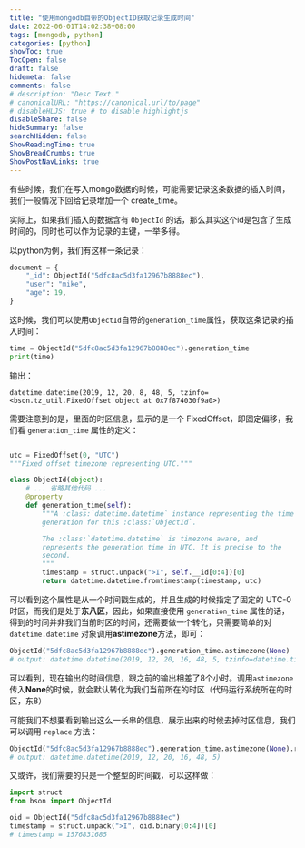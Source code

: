 ```yaml
---
title: "使用mongodb自带的ObjectID获取记录生成时间"
date: 2022-06-01T14:02:38+08:00
tags: [mongodb, python]
categories: [python]
showToc: true
TocOpen: false
draft: false
hidemeta: false
comments: false
# description: "Desc Text."
# canonicalURL: "https://canonical.url/to/page"
# disableHLJS: true # to disable highlightjs
disableShare: false
hideSummary: false
searchHidden: false
ShowReadingTime: true
ShowBreadCrumbs: true
ShowPostNavLinks: true
---
```


有些时候，我们在写入mongo数据的时候，可能需要记录这条数据的插入时间，我们一般情况下回给记录增加一个 create_time。

实际上，如果我们插入的数据含有 `ObjectId` 的话，那么其实这个id是包含了生成时间的，同时也可以作为记录的主键，一举多得。

以python为例，我们有这样一条记录：

```python
document = {
    "_id": ObjectId("5dfc8ac5d3fa12967b8888ec"),
    "user": "mike",
    "age": 19,
}
```

这时候，我们可以使用`ObjectId`自带的`generation_time`属性，获取这条记录的插入时间：

```python
time = ObjectId("5dfc8ac5d3fa12967b8888ec").generation_time
print(time)
```

输出：

```
datetime.datetime(2019, 12, 20, 8, 48, 5, tzinfo=<bson.tz_util.FixedOffset object at 0x7f874030f9a0>)
```

需要注意到的是，里面的时区信息，显示的是一个 FixedOffset，即固定偏移，我们看 `generation_time` 属性的定义：

```python

utc = FixedOffset(0, "UTC")
"""Fixed offset timezone representing UTC."""

class ObjectId(object):
    # ... 省略其他代码 ...
    @property
    def generation_time(self):
        """A :class:`datetime.datetime` instance representing the time of
        generation for this :class:`ObjectId`.

        The :class:`datetime.datetime` is timezone aware, and
        represents the generation time in UTC. It is precise to the
        second.
        """
        timestamp = struct.unpack(">I", self.__id[0:4])[0]
        return datetime.datetime.fromtimestamp(timestamp, utc)
```

可以看到这个属性是从一个时间戳生成的，并且生成的时候指定了固定的 UTC-0 时区，而我们是处于**东八区**，因此，如果直接使用 `generation_time` 属性的话，得到的时间并非我们当前时区的时间，还需要做一个转化，只需要简单的对 `datetime.datetime` 对象调用**astimezone**方法，即可：

```python
ObjectId("5dfc8ac5d3fa12967b8888ec").generation_time.astimezone(None)
# output: datetime.datetime(2019, 12, 20, 16, 48, 5, tzinfo=datetime.timezone(datetime.timedelta(seconds=28800), 'CST'))
```

可以看到，现在输出的时间信息，跟之前的输出相差了8个小时。调用`astimezone`传入**None**的时候，就会默认转化为我们当前所在的时区（代码运行系统所在的时区，东8）

可能我们不想要看到输出这么一长串的信息，展示出来的时候去掉时区信息，我们可以调用 `replace` 方法：

```python
ObjectId("5dfc8ac5d3fa12967b8888ec").generation_time.astimezone(None).replace(tzinfo=None)
# output: datetime.datetime(2019, 12, 20, 16, 48, 5)
```

又或许，我们需要的只是一个整型的时间戳，可以这样做：

```python
import struct
from bson import ObjectId

oid = ObjectId("5dfc8ac5d3fa12967b8888ec")
timestamp = struct.unpack(">I", oid.binary[0:4])[0]
# timestamp = 1576831685
```
